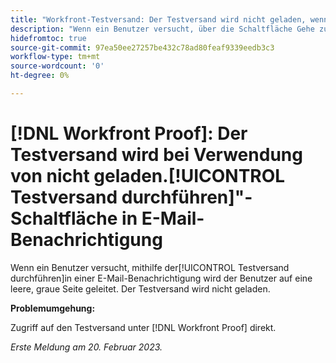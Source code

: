 ```yaml
---
title: "Workfront-Testversand: Der Testversand wird nicht geladen, wenn in der E-Mail-Benachrichtigung die Schaltfläche Gehe zu Testversand verwendet wird."
description: "Wenn ein Benutzer versucht, über die Schaltfläche Gehe zu Testversand in einer E-Mail-Benachrichtigung zu einem Testversand zu gelangen, wird er zu einer leeren, grauen Seite geleitet. Der Testversand wird nicht geladen."
hidefromtoc: true
source-git-commit: 97ea50ee27257be432c78ad80feaf9339eedb3c3
workflow-type: tm+mt
source-wordcount: '0'
ht-degree: 0%

---
```



# [!DNL Workfront Proof]: Der Testversand wird bei Verwendung von nicht geladen.[!UICONTROL Testversand durchführen]&quot;-Schaltfläche in E-Mail-Benachrichtigung

Wenn ein Benutzer versucht, mithilfe der[!UICONTROL Testversand durchführen]in einer E-Mail-Benachrichtigung wird der Benutzer auf eine leere, graue Seite geleitet. Der Testversand wird nicht geladen.

**Problemumgehung:**

Zugriff auf den Testversand unter [!DNL Workfront Proof] direkt.

_Erste Meldung am 20. Februar 2023._

